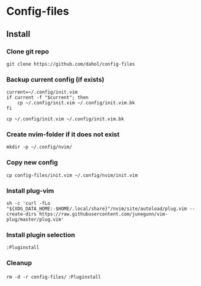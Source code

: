 # Config-files

## Install

### Clone git repo

`git clone https://github.com/dahol/config-files`

### Backup current config (if exists)

```
current=~/.config/init.vim
if current -f "$current"; then
    cp ~/.config/init.vim ~/.config/init.vim.bk
fi
```

`cp ~/.config/init.vim ~/.config/init.vim.bk`

### Create nvim-folder if it does not exist

`mkdir -p ~/.config/nvim/`

### Copy new config

`cp config-files/init.vim ~/.config/nvim/init.vim`

### Install plug-vim

`sh -c 'curl -fLo "${XDG_DATA_HOME:-$HOME/.local/share}"/nvim/site/autoload/plug.vim --create-dirs https://raw.githubusercontent.com/junegunn/vim-plug/master/plug.vim'`

### Install plugin selection

`:Pluginstall`

### Cleanup

`rm -d -r config-files/`
`:Pluginstall`
